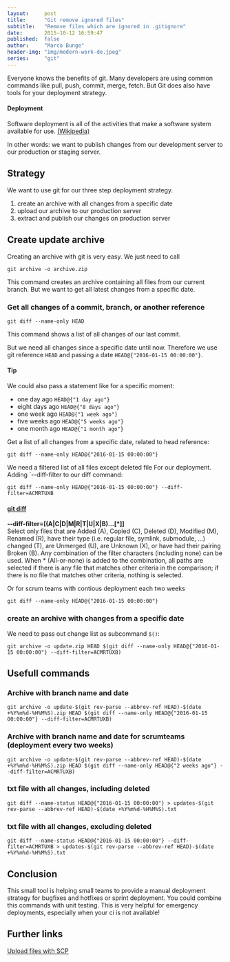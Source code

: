 ```yaml
---
layout:     post
title:      "Git remove ignored files"
subtitle:   "Remove files which are ignored in .gitignore"
date:       2015-10-12 16:59:47
published:  false
author:     "Marco Bunge"
header-img: "img/modern-work-de.jpeg"
series:     "git"
---
```


Everyone knows the benefits of git. Many developers are using common commands like pull, push, commit, merge, fetch. But Git does also have tools for your deployment strategy.

<div class="callout callout-info">
  <h4>Deployment</h4>
  <p>Software deployment is all of the activities that make a software system available for use. <a href="https://en.wikipedia.org/wiki/Software_deployment" targte="_blank">(Wikipedia)</a></p>
</div>

In other words: we want to publish changes from our development server to our production or staging server.

## Strategy

We want to use git for our three step deployment strategy.

1. create an archive with all changes from a specific date
2. upload our archive to our production server
3. extract and publish our changes on production server

## Create update archive

Creating an archive with git is very easy. We just need to call

`git archive -o archive.zip`

This command creates an archive containing all files from our current branch. But we want to get all latest changes from a specific date. 

### Get all changes of a commit, branch, or another reference

`git diff --name-only HEAD`

This command shows a list of all changes of our last commit.

But we need all changes since a specific date until now. Therefore we use git reference `HEAD` and passing a date `HEAD@{"2016-01-15 00:00:00"}`. 

<div class="callout callout-info">
    <h4>Tip</h4>
    <p>We could also pass a statement like for a specific moment:</p>
    <ul>
      <li>one day ago <code>HEAD@{"1 day ago"}</code></li>
      <li>eight days ago <code>HEAD@{"8 days ago"}</code></li>
      <li>one week ago <code>HEAD@{"1 week ago"}</code></li>
      <li>five weeks ago <code>HEAD@{"5 weeks ago"}</code></li>
      <li>one month ago <code>HEAD@{"1 month ago"}</code></li>
    </ul>
</div>

Get a list of all changes from a specific date, related to head reference:

`git diff --name-only HEAD@{"2016-01-15 00:00:00"}`

We need a filtered list of all files except deleted file For our deployment. Adding `--diff-filter to our diff command:

`git diff --name-only HEAD@{"2016-01-15 00:00:00"} --diff-filter=ACMRTUXB`

<div class="callout callout-info">
    <h4><a href="https://git-scm.com/docs/git-diff" target="_blank">git diff</a></h4>
    <p><b>--diff-filter=[(A|C|D|M|R|T|U|X|B)…​[*]]</b><br>Select only files that are Added (A), Copied (C), Deleted (D), Modified (M), Renamed (R), have their type (i.e. regular file, symlink, submodule, …​) changed (T), are Unmerged (U), are Unknown (X), or have had their pairing Broken (B). Any combination of the filter characters (including none) can be used. When * (All-or-none) is added to the combination, all paths are selected if there is any file that matches other criteria in the comparison; if there is no file that matches other criteria, nothing is selected.</p>
</div>



Or for scrum teams with contious deployment each two weeks
 
`git diff --name-only HEAD@{"2016-01-15 00:00:00"}`

### create an archive with changes from a specific date

We need to pass out change list as subcommand `$()`:

`git archive -o update.zip HEAD $(git diff --name-only HEAD@{"2016-01-15 00:00:00"} --diff-filter=ACMRTUXB)`

## Usefull commands

### Archive with branch name and date

`git archive -o update-$(git rev-parse --abbrev-ref HEAD)-$(date +%Y%m%d-%H%M%S).zip HEAD $(git diff --name-only HEAD@{"2016-01-15 00:00:00"} --diff-filter=ACMRTUXB)`

### Archive with branch name and date for scrumteams (deployment every two weeks)

`git archive -o update-$(git rev-parse --abbrev-ref HEAD)-$(date +%Y%m%d-%H%M%S).zip HEAD $(git diff --name-only HEAD@{"2 weeks ago"} --diff-filter=ACMRTUXB)`

### txt file with all changes, including deleted

`git diff --name-status HEAD@{"2016-01-15 00:00:00"} > updates-$(git rev-parse --abbrev-ref HEAD)-$(date +%Y%m%d-%H%M%S).txt`

### txt file with all changes, excluding deleted

`git diff --name-status HEAD@{"2016-01-15 00:00:00"} --diff-filter=ACMRTUXB > updates-$(git rev-parse --abbrev-ref HEAD)-$(date +%Y%m%d-%H%M%S).txt`

## Conclusion

This small tool is helping small teams to provide a manual deployment strategy for bugfixes and hotfixes or sprint deployment. You could combine this commands with unit testing. This is very helpful for emergency deployments, especially when your ci is not available!

## Further links

<a href="http://www.binarytides.com/linux-scp-command/" target="_blank">Upload files with SCP</a>
